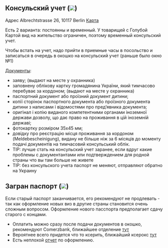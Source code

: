 ## Консульский учет (![](https://raw.githubusercontent.com/ewgRa/de_faq/master/files/ua.gif))
Адрес Albrechtstrasse 26, 10117 Berlin  [Карта](https://www.google.de/maps/place/Albrechtstra%C3%9Fe+26,+10117+Berlin/@52.5238574,13.3835722,17z/data=!3m1!4b1!4m2!3m1!1s0x47a851ea09f41bfb:0x23c74fb5f7a0c5da?hl=ru)

Есть 2 варианта: постоянны и временный. У товарищей с Голубой Картой вид на жительство ограничен, поэтому временный консульский учет.

Чтобы встать на учет, надо прийти в приемные часы в посольство и записаться в очередь в окошко на консульский учет (раньше было окно №1)

[Документы](http://germany.mfa.gov.ua/ua/consular-affairs/services/accounting/temporary):
- заяву; (выдают на месте у охранника)
- заповнену облікову картку громадянина України, який тимчасово перебуває за кордоном; (выдают на месте у охранника)
- паспортний документ або проїзний документ дитини;
- копії сторінок паспортного документа або проїзного документа дитини з написами і відомостями про пред’явника документа;
- оригінал і копію виданого компетентними органами іноземної держави дозволу, що дає право на проживання в цій іноземній державі;
- фотокартку розміром 35х45 мм;
- довідку про реєстрацію місця проживання за кордоном (Meldebescheinigung), видану не більше ніж за 6 місяців до моменту подачі документів на тимчасовий консульський облік.
- TIP: лучше стать на консульский учет заранее, если вдруг какие проблемы с документантами или подтверждением для родной страны что вы там больше не живете
- TIP: без консульского учета паспорт не меняют, отправляют обратно на Украину

## Загран паспорт (![](https://raw.githubusercontent.com/ewgRa/de_faq/master/files/ua.gif))
Если старый паспорт заканчивается, его рекомендуют не продлевать - так как оформление новых виз в другие страны становится очень сложным вопросом.
Оформление нового пасспорта предполагает сдачу старого с концами.
- Оплатить можно сразу после подачи документов в окошко, рекомендуют Сomerzbank, ближайшее отделение [тут](https://www.google.de/maps/place/52%C2%B031%2724.4%22N+13%C2%B023%2702.8%22E/@52.5234585,13.3841032,19z/data=!3m1!4b1!4m2!3m1!1s0x0:0x0?hl=en)
- Вероятнее всего придется что то ксерить, ближайший ксерокс [тут](https://www.google.de/maps/place/52%C2%B031%2723.3%22N+13%C2%B022%2746.9%22E/@52.523131,13.379687,19z/data=!3m1!4b1!4m2!3m1!1s0x0:0x0?hl=en)
- Есть неплохой [отчет](https://www.facebook.com/groups/ukinim/permalink/1029186617126059/) по оформлению.

